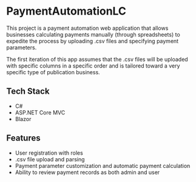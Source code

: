 # PaymentAutomationLC

This project is a payment automation web application that allows businesses calculating payments manually (through spreadsheets) to expedite the process by uploading .csv files and specifying payment parameters.

The first iteration of this app assumes that the .csv files will be uploaded with specific columns in a specific order and is tailored toward a very specific type of publication business.

## Tech Stack

* C#
* ASP.NET Core MVC
* Blazor

## Features

* User registration with roles
* .csv file upload and parsing
* Payment parameter customization and automatic payment calculation
* Ability to review payment records as both admin and user

